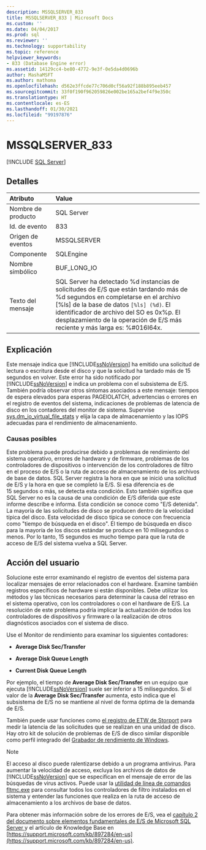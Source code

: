 ```yaml
---
description: MSSQLSERVER_833
title: MSSQLSERVER_833 | Microsoft Docs
ms.custom: ''
ms.date: 04/04/2017
ms.prod: sql
ms.reviewer: ''
ms.technology: supportability
ms.topic: reference
helpviewer_keywords:
- 833 (Database Engine error)
ms.assetid: 14129cc4-be80-4772-9e3f-0e5da4d0696b
author: MashaMSFT
ms.author: mathoma
ms.openlocfilehash: d562e3ffcde77c706d0cf56a92f188b895eeb457
ms.sourcegitcommit: 33f0f190f962059826e002be165a2bef4f9e350c
ms.translationtype: HT
ms.contentlocale: es-ES
ms.lasthandoff: 01/30/2021
ms.locfileid: "99197876"
---
```

# <a name="mssqlserver_833"></a>MSSQLSERVER_833
 [!INCLUDE [SQL Server](../../includes/applies-to-version/sql-asdbmi.md)]
  
## <a name="details"></a>Detalles  
  
| Atributo | Value |  
| :-------- | :---- |  
|Nombre de producto|SQL Server|  
|Id. de evento|833|  
|Origen de eventos|MSSQLSERVER|  
|Componente|SQLEngine|  
|Nombre simbólico|BUF_LONG_IO|  
|Texto del mensaje|SQL Server ha detectado %d instancias de solicitudes de E/S que están tardando más de %d segundos en completarse en el archivo [%ls] de la base de datos `[%ls] (%d)`.  El identificador de archivo del SO es 0x%p.  El desplazamiento de la operación de E/S más reciente y más larga es: %#016I64x.|  
  
## <a name="explanation"></a>Explicación  
Este mensaje indica que [!INCLUDE[ssNoVersion](../../includes/ssnoversion-md.md)] ha emitido una solicitud de lectura o escritura desde el disco y que la solicitud ha tardado más de 15 segundos en volver. Este error ha sido notificado por [!INCLUDE[ssNoVersion](../../includes/ssnoversion-md.md)] e indica un problema con el subsistema de E/S. También podría observar otros síntomas asociados a este mensaje: tiempos de espera elevados para esperas PAGEIOLATCH, advertencias o errores en el registro de eventos del sistema, indicaciones de problemas de latencia de disco en los contadores del monitor de sistema. Supervise [sys.dm_io_virtual_file_stats](../system-dynamic-management-views/sys-dm-io-virtual-file-stats-transact-sql.md) y elija la capa de almacenamiento y las IOPS adecuadas para el rendimiento de almacenamiento. 
  
### <a name="possible-causes"></a>Causas posibles  
Este problema puede producirse debido a problemas de rendimiento del sistema operativo, errores de hardware y de firmware, problemas de los controladores de dispositivos o intervención de los controladores de filtro en el proceso de E/S o la ruta de acceso de almacenamiento de los archivos de base de datos. SQL Server registra la hora en que se inició una solicitud de E/S y la hora en que se completó la E/S. Si esa diferencia es de 15 segundos o más, se detecta esta condición. Esto también significa que SQL Server no es la causa de una condición de E/S diferida que este informe describe e informa. Esta condición se conoce como "E/S detenida". La mayoría de las solicitudes de disco se producen dentro de la velocidad típica del disco. Esta velocidad de disco típica se conoce con frecuencia como "tiempo de búsqueda en el disco". El tiempo de búsqueda en disco para la mayoría de los discos estándar se produce en 10 milisegundos o menos. Por lo tanto, 15 segundos es mucho tiempo para que la ruta de acceso de E/S del sistema vuelva a SQL Server. 
  
## <a name="user-action"></a>Acción del usuario  
Solucione este error examinando el registro de eventos del sistema para localizar mensajes de error relacionados con el hardware. Examine también registros específicos de hardware si están disponibles. Debe utilizar los métodos y las técnicas necesarios para determinar la causa del retraso en el sistema operativo, con los controladores o con el hardware de E/S. La resolución de este problema podría implicar la actualización de todos los controladores de dispositivos y firmware o la realización de otros diagnósticos asociados con el sistema de disco. 
  
Use el Monitor de rendimiento para examinar los siguientes contadores:  
  
-   **Average Disk Sec/Transfer**  
  
-   **Average Disk Queue Length**  
  
-   **Current Disk Queue Length**  
  
Por ejemplo, el tiempo de **Average Disk Sec/Transfer** en un equipo que ejecuta [!INCLUDE[ssNoVersion](../../includes/ssnoversion-md.md)] suele ser inferior a 15 milisegundos. Si el valor de la **Average Disk Sec/Transfer** aumenta, esto indica que el subsistema de E/S no se mantiene al nivel de forma óptima de la demanda de E/S.

También puede usar funciones como [el registro de ETW de Storport](/archive/blogs/ntdebugging/storport-etw-logging-to-measure-requests-made-to-a-disk-unit) para medir la latencia de las solicitudes que se realizan en una unidad de disco. Hay otro kit de solución de problemas de E/S de disco similar disponible como perfil integrado del [Grabador de rendimiento de Windows](/windows-hardware/test/wpt/introduction-to-wpr).
  
> [!NOTE]  
> El acceso al disco puede ralentizarse debido a un programa antivirus. Para aumentar la velocidad de acceso, excluya los archivos de datos de [!INCLUDE[ssNoVersion](../../includes/ssnoversion-md.md)] que se especifican en el mensaje de error de las búsquedas de virus activos. Puede usar la [utilidad de línea de comandos fltmc.exe](/windows-hardware/drivers/ifs/development-and-testing-tools#fltmcexe-control-program) para consultar todos los controladores de filtro instalados en el sistema y entender las funciones que realiza en la ruta de acceso de almacenamiento a los archivos de base de datos. 
  
Para obtener más información sobre de los errores de E/S, vea el [capítulo 2 del documento sobre elementos fundamentales de E/S de Microsoft SQL Server ](/previous-versions/sql/sql-server-2005/administrator/cc917726(v=technet.10)) y el artículo de Knowledge Base en [https://support.microsoft.com/kb/897284/en-us](https://support.microsoft.com/kb/897284/en-us).  
